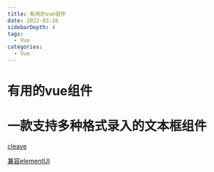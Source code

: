 ```yaml
---
title: 有用的vue组件
date: 2022-03-26
sidebarDepth: 4
tags:
  - Vue
categories:
  - Vue
---
```


# 有用的vue组件

# 一款支持多种格式录入的文本框组件

[cleave](github.com/nosir/cleave.js)

[兼容elementUI](https://github.com/sunzsh/vue-el-demo)

